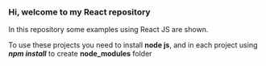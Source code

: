 ### Hi, welcome to my React repository

In this repository some examples using React JS are shown.

To use these projects you need to install **node js**, and in each project using ***npm install*** to create **node_modules** folder
